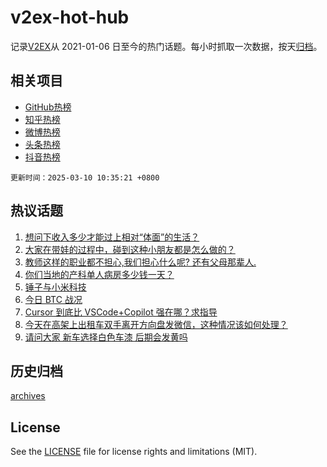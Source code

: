 # v2ex-hot-hub

 记录[V2EX](https://www.v2ex.com/)从 2021-01-06 日至今的热门话题。每小时抓取一次数据，按天[归档](archives)。
 
 ## 相关项目

- [GitHub热榜](https://github.com/lonnyzhang423/github-hot-hub)
- [知乎热榜](https://github.com/lonnyzhang423/zhihu-hot-hub)
- [微博热榜](https://github.com/lonnyzhang423/weibo-hot-hub)
- [头条热榜](https://github.com/lonnyzhang423/toutiao-hot-hub)
- [抖音热榜](https://github.com/lonnyzhang423/douyin-hot-hub)


 `更新时间：2025-03-10 10:35:21 +0800`

## 热议话题

1. [想问下收入多少才能过上相对“体面”的生活？](https://www.v2ex.com/t/1117053)
1. [大家在带娃的过程中，碰到这种小朋友都是怎么做的？](https://www.v2ex.com/t/1117126)
1. [教师这样的职业都不担心,我们担心什么呢? 还有父母那辈人.](https://www.v2ex.com/t/1117063)
1. [你们当地的产科单人病房多少钱一天？](https://www.v2ex.com/t/1117020)
1. [锤子与小米科技](https://www.v2ex.com/t/1117016)
1. [今日 BTC 战况](https://www.v2ex.com/t/1117067)
1. [Cursor 到底比 VSCode+Copilot 强在哪？求指导](https://www.v2ex.com/t/1117083)
1. [今天在高架上出租车双手离开方向盘发微信，这种情况该如何处理？](https://www.v2ex.com/t/1117026)
1. [请问大家 新车选择白色车漆 后期会发黄吗](https://www.v2ex.com/t/1117141)

## 历史归档

[archives](archives)

## License

See the [LICENSE](LICENSE) file for license rights and limitations (MIT).
